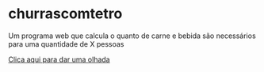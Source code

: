 # churrascomtetro
Um programa web que calcula o quanto de carne e bebida são necessários para uma quantidade de X pessoas 

<a href="https://cmoraes5.github.io/churrascomtetro/">Clica aqui para dar uma olhada</a>
